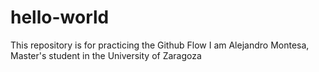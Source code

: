 # hello-world
This repository is for practicing the Github Flow
I am Alejandro Montesa, Master's student in the University of Zaragoza
